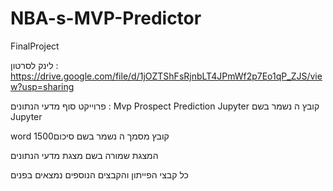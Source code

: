 # NBA-s-MVP-Predictor
FinalProject

לינק לסרטון : 
https://drive.google.com/file/d/1jOZTShFsRjnbLT4JPmWf2p7Eo1qP_ZJS/view?usp=sharing

פרוייקט סוף מדעי הנתונים : Mvp Prospect Prediction
Jupyter קובץ  ה
נשמר בשם Jupyter

word קובץ מסמך ה
נשמר בשם 
סיכום1500

המצגת שמורה בשם 
מצגת מדעי הנתונים


כל קבצי הפייתון והקבצים הנוספים נמצאים בפנים
